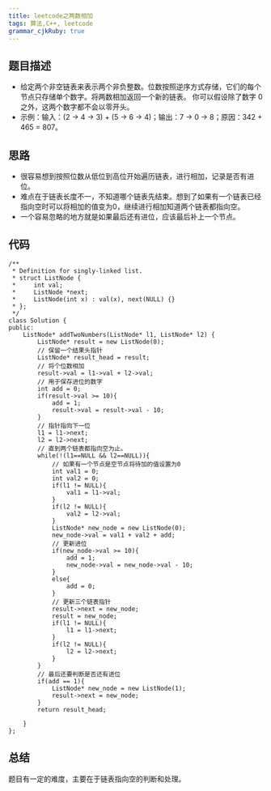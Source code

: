 ```yaml
---
title: leetcode之两数相加
tags: 算法,C++, leetcode
grammar_cjkRuby: true
---
```


## 题目描述
- 给定两个非空链表来表示两个非负整数。位数按照逆序方式存储，它们的每个节点只存储单个数字。将两数相加返回一个新的链表。
你可以假设除了数字 0 之外，这两个数字都不会以零开头。
- 示例：输入：(2 -> 4 -> 3) + (5 -> 6 -> 4)；输出：7 -> 0 -> 8；原因：342 + 465 = 807。
## 思路
- 很容易想到按照位数从低位到高位开始遍历链表，进行相加，记录是否有进位。
- 难点在于链表长度不一，不知道哪个链表先结束。想到了如果有一个链表已经指向空时可以将相加的值变为0，继续进行相加知道两个链表都指向空。
- 一个容易忽略的地方就是如果最后还有进位，应该最后补上一个节点。
## 代码
```
/**
 * Definition for singly-linked list.
 * struct ListNode {
 *     int val;
 *     ListNode *next;
 *     ListNode(int x) : val(x), next(NULL) {}
 * };
 */
class Solution {
public:
    ListNode* addTwoNumbers(ListNode* l1, ListNode* l2) {
        ListNode* result = new ListNode(0);
        // 保留一个结果头指针
        ListNode* result_head = result;
        // 将个位数相加
        result->val = l1->val + l2->val;
        // 用于保存进位的数字
        int add = 0;
        if(result->val >= 10){
            add = 1;
            result->val = result->val - 10;
        }
        // 指针指向下一位
        l1 = l1->next;
        l2 = l2->next;
        // 直到两个链表都指向空为止。
        while(!(l1==NULL && l2==NULL)){
            // 如果有一个节点是空节点将待加的值设置为0
            int val1 = 0;
            int val2 = 0;
            if(l1 != NULL){
                val1 = l1->val;
            }
            if(l2 != NULL){
                val2 = l2->val;
            }
            ListNode* new_node = new ListNode(0);
            new_node->val = val1 + val2 + add;
            // 更新进位
            if(new_node->val >= 10){
                add = 1;
                new_node->val = new_node->val - 10;
            }
            else{
                add = 0;
            }
            // 更新三个链表指针
            result->next = new_node;
            result = new_node;
            if(l1 != NULL){
                l1 = l1->next;
            }
            if(l2 != NULL){
                l2 = l2->next;
            }
        }
        // 最后还要判断是否还有进位
        if(add == 1){
            ListNode* new_node = new ListNode(1);
            result->next = new_node;
        }
        return result_head;
              
    }
};
```
## 总结
题目有一定的难度，主要在于链表指向空的判断和处理。